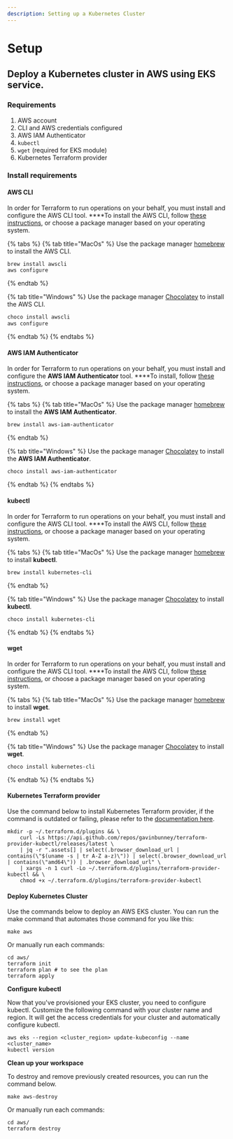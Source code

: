 ```yaml
---
description: Setting up a Kubernetes Cluster
---
```


# Setup

## **Deploy a Kubernetes cluster in AWS using EKS service.**

### **Requirements**

1. AWS account
2. CLI and AWS credentials configured
3. AWS IAM Authenticator
4. `kubectl`
5. `wget` \(required for EKS module\)
6. Kubernetes Terraform provider 

### **Install requirements**

#### **AWS CLI**

In order for Terraform to run operations on your behalf, you must install and configure the AWS CLI tool. ****To install the AWS CLI, follow [these instructions](https://docs.aws.amazon.com/cli/latest/userguide/install-cliv2-mac.html), or choose a package manager based on your operating system.

{% tabs %}
{% tab title="MacOs" %}
Use the package manager [homebrew](https://formulae.brew.sh/) to install the AWS CLI.

```text
brew install awscli
aws configure
```
{% endtab %}

{% tab title="Windows" %}
Use the package manager [Chocolatey](https://chocolatey.org/) to install the AWS CLI.

```bash
choco install awscli
aws configure
```
{% endtab %}
{% endtabs %}

#### **AWS IAM Authenticator**

In order for Terraform to run operations on your behalf, you must install and configure the **AWS IAM Authenticator** tool. ****To install, follow [these instructions](https://docs.aws.amazon.com/eks/latest/userguide/install-aws-iam-authenticator.html), or choose a package manager based on your operating system.

{% tabs %}
{% tab title="MacOs" %}
Use the package manager [homebrew](https://formulae.brew.sh/) to install the **AWS IAM Authenticator**.

```bash
brew install aws-iam-authenticator
```
{% endtab %}

{% tab title="Windows" %}
Use the package manager [Chocolatey](https://chocolatey.org/) to install the **AWS IAM Authenticator**.

```text
choco install aws-iam-authenticator
```
{% endtab %}
{% endtabs %}

#### **kubectl**

In order for Terraform to run operations on your behalf, you must install and configure the AWS CLI tool. ****To install the AWS CLI, follow [these instructions](https://kubernetes.io/docs/tasks/tools/install-kubectl/), or choose a package manager based on your operating system.

{% tabs %}
{% tab title="MacOs" %}
Use the package manager [homebrew](https://formulae.brew.sh/) to install **kubectl**.

```text
brew install kubernetes-cli
```
{% endtab %}

{% tab title="Windows" %}
Use the package manager [Chocolatey](https://chocolatey.org/) to install **kubectl**.

```text
choco install kubernetes-cli
```
{% endtab %}
{% endtabs %}

#### **wget**

In order for Terraform to run operations on your behalf, you must install and configure the AWS CLI tool. ****To install the AWS CLI, follow [these instructions](https://www.gnu.org/software/wget/), or choose a package manager based on your operating system.

{% tabs %}
{% tab title="MacOs" %}
Use the package manager [homebrew](https://formulae.brew.sh/) to install **wget**.

```text
brew install wget
```
{% endtab %}

{% tab title="Windows" %}
Use the package manager [Chocolatey](https://chocolatey.org/) to install  **wget**.

```text
choco install kubernetes-cli
```
{% endtab %}
{% endtabs %}

####  **Kubernetes Terraform provider**

Use the command below to install Kubernetes Terraform provider, if the command is outdated or failing, please refer to the [documentation here](https://gavinbunney.github.io/terraform-provider-kubectl/docs/provider.html).

```text
mkdir -p ~/.terraform.d/plugins && \
    curl -Ls https://api.github.com/repos/gavinbunney/terraform-provider-kubectl/releases/latest \
    | jq -r ".assets[] | select(.browser_download_url | contains(\"$(uname -s | tr A-Z a-z)\")) | select(.browser_download_url | contains(\"amd64\")) | .browser_download_url" \
    | xargs -n 1 curl -Lo ~/.terraform.d/plugins/terraform-provider-kubectl && \
    chmod +x ~/.terraform.d/plugins/terraform-provider-kubectl
```

#### **Deploy Kubernetes Cluster**

Use the commands below to deploy an AWS EKS cluster. You can run the make command that automates those command for you like this:

```text
make aws
```

Or manually run each commands:

```text
cd aws/
terraform init
terraform plan # to see the plan
terraform apply
```

**Configure kubectl**

Now that you've provisioned your EKS cluster, you need to configure kubectl. Customize the following command with your cluster name and region. It will get the access credentials for your cluster and automatically configure kubectl.

```text
aws eks --region <cluster_region> update-kubeconfig --name <cluster_name>
kubectl version
```

**Clean up your workspace**

To destroy and remove previously created resources, you can run the command below.

```text
make aws-destroy
```

Or manually run each commands:

```text
cd aws/
terraform destroy
```

